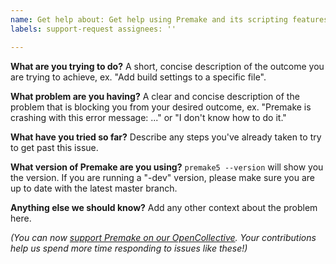 ```yaml
---
name: Get help about: Get help using Premake and its scripting features title: ''
labels: support-request assignees: ''

---
```


**What are you trying to do?**
A short, concise description of the outcome you are trying to achieve, ex. "Add build settings to a specific file".

**What problem are you having?**
A clear and concise description of the problem that is blocking you from your desired outcome, ex. "Premake is crashing
with this error message: ..." or "I don't know how to do it."

**What have you tried so far?**
Describe any steps you've already taken to try to get past this issue.

**What version of Premake are you using?**
`premake5 --version` will show you the version. If you are running a "-dev" version, please make sure you are up to date
with the latest master branch.

**Anything else we should know?**
Add any other context about the problem here.

*(You can now [support Premake on our OpenCollective](https://opencollective.com/premake). Your contributions help us
spend more time responding to issues like these!)*
